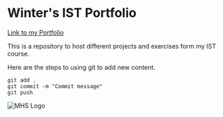 # Winter's IST Portfolio

[Link to my Portfolio](https://github.com/Winter-Will/ist-portfolio-murry6)

This is a repository to host different projects and exercises form my IST course.

Here are the steps to using git to add new content.

```
git add .
git commit -m "Commit message"
git push
```

![MHS Logo](https://banner2.cleanpng.com/20180411/hxq/kisspng-russian-orthodox-cross-eastern-orthodox-church-chr-christian-cross-5ace0a3c7f6716.1914781815234524765219.jpg)
